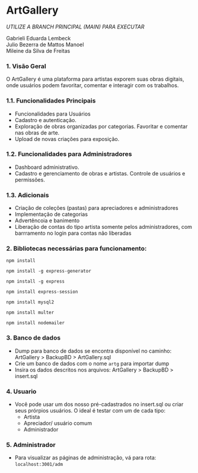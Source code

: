 # ArtGallery

*UTILIZE A BRANCH PRINCIPAL (MAIN) PARA EXECUTAR*

Gabrieli Eduarda Lembeck        
Julio Bezerra de Mattos Manoel      
Mileine da Silva de Freitas

### 1. Visão Geral
O ArtGallery é uma plataforma para artistas exporem suas obras digitais, onde usuários podem favoritar, comentar e interagir com os trabalhos.

### 1.1. Funcionalidades Principais
* Funcionalidades para Usuários
* Cadastro e autenticação.
* Exploração de obras organizadas por categorias. Favoritar e comentar nas obras de arte.
* Upload de novas criações para exposição.

### 1.2. Funcionalidades para Administradores
* Dashboard administrativo.
* Cadastro e gerenciamento de obras e artistas. Controle de usuários e permissões.

### 1.3. Adicionais
* Criação de coleções (pastas) para apreciadores e administradores
* Implementação de categorias
* Advertêncoia e banimento
* Liberação de contas do tipo artista somente pelos administradores, com barrramento no login para contas não liberadas

### 2. Bibliotecas necessárias para funcionamento:
``` npm install ```

``` npm install -g express-generator ```

``` npm install -g express ```

``` npm install express-session ```

``` npm install mysql2 ```

``` npm install multer ```

``` npm install nodemailer ```

### 3. Banco de dados
* Dump para banco de dados se encontra disponível no caminho: ArtGallery > BackupBD > ArtGallery.sql
* Crie um banco de dados com o nome ``` artg ``` para importar dump 
* Insira os dados descritos nos arquivos: ArtGallery > BackupBD > insert.sql

### 4. Usuario
* Você pode usar um dos nosso pré-cadastrados no insert.sql ou criar seus prórpios usuários. O ideal é testar com um de cada tipo:
    * Artista
    * Apreciador/ usuário comum
    * Administrador

### 5. Administrador
* Para visualizar as páginas de administração, vá para rota:
``` localhost:3001/adm ```
